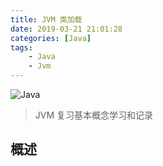 ```yaml
---
title: JVM 类加载
date: 2019-03-21 21:01:28
categories: [Java]
tags:
	- Java
	- Jvm
---
```

![Java](/images/java.jpg)


>JVM 复习基本概念学习和记录

## 概述
